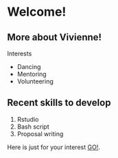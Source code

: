 # Welcome!

## More about Vivienne!

Interests

- Dancing
- Mentoring
- Volunteering

## Recent skills to develop

1. Rstudio
2. Bash script
3. Proposal writing

Here is just for your interest [GO!](https://zyvtwedding.weebly.com/).
